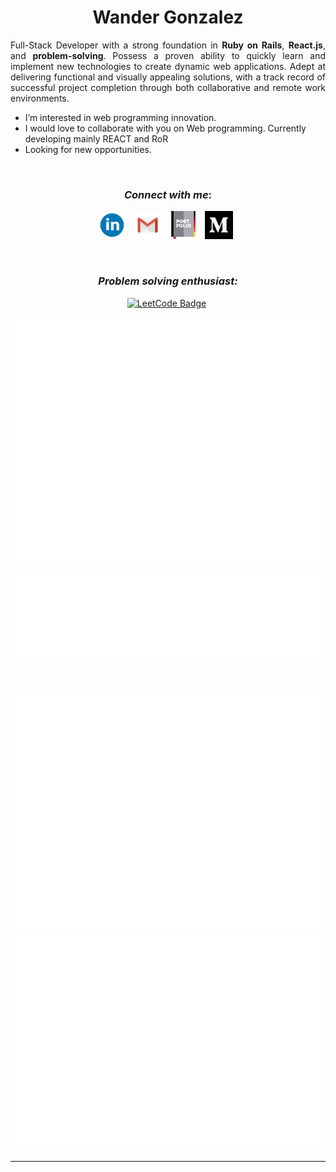 <h1 align="center">Wander Gonzalez</h1>

<p align="justify"> Full-Stack Developer with a strong foundation in <b>Ruby on Rails</b>, <b>React.js</b>, and <b>problem-solving</b>. Possess a proven ability to quickly learn and implement new technologies to create dynamic web applications. Adept at delivering functional and visually appealing solutions, with a track record of successful project completion through both collaborative and remote work environments.</p>

-  I’m interested in web programming innovation.
- I would love to collaborate with you on Web programming. Currently developing mainly REACT and RoR
- Looking for new opportunities. 

    
&nbsp;<h3 align="center">*Connect with me*:</h3> 

<div align="center">
    
[<img alt="LinkedIn" width="45px" src="assets/linkedin.svg">](https://www.linkedin.com/in/wander-gonzalez/) &nbsp; 
[<img alt="Gmail" width="45px" src="assets/gmail.svg">](mailto://wandergonzalez0@hotmail.com) &nbsp; 
[<img alt="Portfolio" width="45px" src="assets/portfolio.svg">](https://wander-portfolio.netlify.app/) &nbsp;
[<img alt="Medium" width="45px" src="assets/medium-svgrepo-com.svg">](https://medium.com/@wandergonzalez0) &nbsp; 
    
</div>

&nbsp;<h3 align="center">*Problem solving enthusiast:*</h3>

<div align="center">

[![LeetCode Badge](https://img.shields.io/badge/-LeetCode-FFA116?style=for-the-badge&logo=LeetCode&logoColor=black&link=https://leetcode.com/wandergithub/)](https://leetcode.com/wandergithub/)&nbsp;
    
![Metrics](/metrics.plugin.leetcode.svg)


    
</div>


<div align="center">
<!--     <img alt="React.js" height="45px" src="assets/react.svg"> -->
<!-- &nbsp;<h3 align="center">*Specialization:*</h3> -->
<!--     <img alt="Git" width="45px" src="assets/vue.svg"> -->
<!--     <img alt="Rails" width="45px" src="assets/rails.svg"> -->
<!--     <img alt="javascript" width="45px" src="assets/javascript.svg">
    <img alt="Git" width="45px" src="assets/typescript.svg">
    <img alt="postgresql" width="45px" src="assets/postgresql.svg">
    <img alt="html-5" width="45px" src="assets/html-5.svg">
    <img alt="CSS 3" width="45px" src="assets/css-3.svg">
    <img alt="Redux" width="45px" src="assets/redux.svg">
    <img alt="Jest" width="45px" src="assets/jest.svg">
    <img alt="Rspec" width="45px" src="assets/rspec.svg">
    <img alt="Git" width="45px" src="assets/git.svg"> -->
    
![Full Yeat](/metrics.plugin.languages.indepth.svg) 
</div>
    

<br>

<div align="center">
    
![Full Yeat](/metrics.plugin.achievements.compact.svg) 
![Metrics](/metrics.plugin.isocalendar.fullyear.svg)
    
</div>

<!-- 
&nbsp;<h3 align="center">*GitHub stats:*</h3>

<p align="center">
    
<img align="center" src="https://github-readme-stats.vercel.app/api?username=wandergithub&show_icons=true&theme=tokyonight" alt="wandergithub" width="500" /> 
    
</p> -->

---

<!---
wandergithub/wandergithub is a ✨ special ✨ repository because its `README.md` (this file) appears on your GitHub profile.
You can click the Preview link to take a look at your changes.
--->
